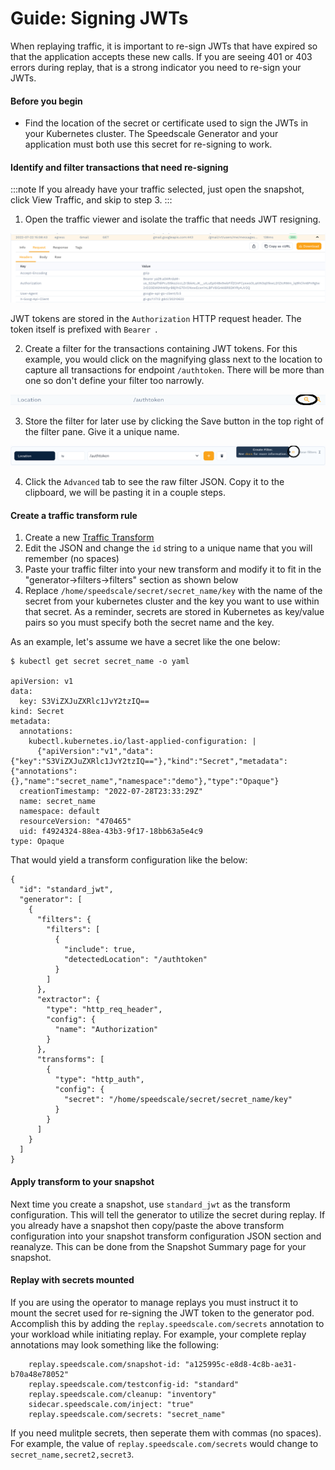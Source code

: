 # Guide: Signing JWTs

When replaying traffic, it is important to re-sign JWTs that have expired so that the application accepts these new calls. If you are seeing 401 or 403 errors during replay, that is a strong indicator you need to re-sign your JWTs.

#### Before you begin

* Find the location of the secret or certificate used to sign the JWTs in your Kubernetes cluster. The Speedscale Generator and your application must both use this secret for re-signing to work.

#### Identify and filter transactions that need re-signing

:::note
If you already have your traffic selected, just open the snapshot, click View Traffic, and skip to step 3.
:::
1. Open the traffic viewer and isolate the traffic that needs JWT resigning.

![View Bearer](./view_bearer.png)

JWT tokens are stored in the `Authorization` HTTP request header. The token itself is prefixed with `Bearer `.

2. Create a filter for the transactions containing JWT tokens. For this example, you would click on the magnifying glass next to the location to capture all transactions for endpoint `/authtoken`. There will be more than one so don't define your filter too narrowly.

![New Filter](./new_filter.png)

3. Store the filter for later use by clicking the Save button in the top right of the filter pane. Give it a unique name.

![Create Filter](./create_filter.png)

4. Click the `Advanced` tab to see the raw filter JSON. Copy it to the clipboard, we will be pasting it in a couple steps.

#### Create a traffic transform rule

1. Create a new [Traffic Transform](https://app.speedscale.com/trafficTransforms)
2. Edit the JSON and change the `id` string to a unique name that you will remember (no spaces)
3. Paste your traffic filter into your new transform and modify it to fit in the "generator->filters->filters" section as shown below
4. Replace `/home/speedscale/secret/secret_name/key` with the name of the secret from your kubernetes cluster and the key you want to use within that secret. As a reminder, secrets are stored in Kubernetes as key/value pairs so you must specify both the secret name and the key.

As an example, let's assume we have a secret like the one below:
```
$ kubectl get secret secret_name -o yaml

apiVersion: v1
data:
  key: S3ViZXJuZXRlc1JvY2tzIQ==
kind: Secret
metadata:
  annotations:
    kubectl.kubernetes.io/last-applied-configuration: |
      {"apiVersion":"v1","data":{"key":"S3ViZXJuZXRlc1JvY2tzIQ=="},"kind":"Secret","metadata":{"annotations":{},"name":"secret_name","namespace":"demo"},"type":"Opaque"}
  creationTimestamp: "2022-07-28T23:33:29Z"
  name: secret_name
  namespace: default
  resourceVersion: "470465"
  uid: f4924324-88ea-43b3-9f17-18bb63a5e4c9
type: Opaque
```

That would yield a transform configuration like the below:
```
{
  "id": "standard_jwt",
  "generator": [
    {
      "filters": {
        "filters": [
          {
            "include": true,
            "detectedLocation": "/authtoken"
          }
        ]
      },
      "extractor": {
        "type": "http_req_header",
        "config": {
          "name": "Authorization"
        }
      },
      "transforms": [
        {
          "type": "http_auth",
          "config": {
            "secret": "/home/speedscale/secret/secret_name/key"
          }
        }
      ]
    }
  ]
}
```

#### Apply transform to your snapshot

Next time you create a snapshot, use `standard_jwt` as the transform configuration. This will tell the generator to utilize the secret during replay. If you already have a snapshot then copy/paste the above transform configuration into your snapshot transform configuration JSON section and reanalyze. This can be done from the Snapshot Summary page for your snapshot.

#### Replay with secrets mounted

If you are using the operator to manage replays you must instruct it to mount the secret used for re-signing the JWT token to the generator pod. Accomplish this by adding the `replay.speedscale.com/secrets` annotation to your workload while initiating replay. For example, your complete replay annotations may look something like the following:

```
    replay.speedscale.com/snapshot-id: "a125995c-e8d8-4c8b-ae31-b70a48e78052"
    replay.speedscale.com/testconfig-id: "standard"
    replay.speedscale.com/cleanup: "inventory"
    sidecar.speedscale.com/inject: "true"
    replay.speedscale.com/secrets: "secret_name"
```

If you need mulitple secrets, then seperate them with commas (no spaces). For example, the value of `replay.speedscale.com/secrets` would change to `secret_name,secret2,secret3`.
